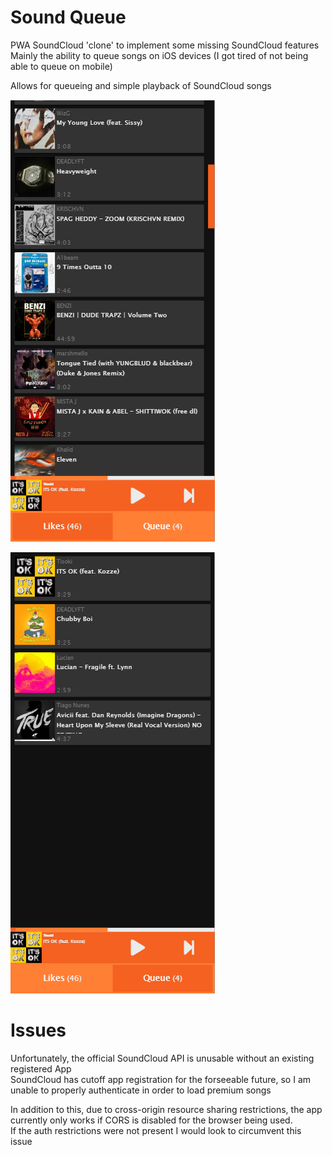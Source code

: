 # Sound Queue

PWA SoundCloud 'clone' to implement some missing SoundCloud features  
Mainly the ability to queue songs on iOS devices
(I got tired of not being able to queue on mobile)

Allows for queueing and simple playback of SoundCloud songs

![Likes](./src/assets/screenshot-likes.png)

![Queue](./src/assets/screenshot-queue.png)

# Issues

Unfortunately, the official SoundCloud API is unusable without an existing registered App  
SoundCloud has cutoff app registration for the forseeable future, so I am unable to properly authenticate
in order to load premium songs

In addition to this, due to cross-origin resource sharing restrictions, the app currently only works if CORS is disabled for the browser being used.  
If the auth restrictions were not present I would look to circumvent this issue
